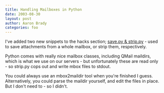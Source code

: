 ```yaml
---
title: Handling Mailboxes in Python
date: 2003-08-30
layout: post
author: Aaron Brady
categories: foo
---
```


I've added two new snippets to the hacks section; [save.py & strip.py](/hacks/mailtools.html) - used to save attachments from a whole mailbox, or strip them, respectively.

Python comes with really nice mailbox classes, including QMail maildirs, which is what we use on our servers - but unfortunately these are read only - so strip.py cops out and write mbox files to stdout.

You could always use an mbox2maildir tool when you're finished I guess. Alternatively, you could parse the maildir yourself, and edit the files in place. But I don't need to - so I didn't.
